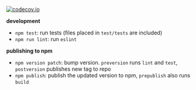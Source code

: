 [![codecov.io](http://codecov.io/github/buildo/web-lib-seed/coverage.svg?branch=master)](http://codecov.io/github/buildo/web-lib-seed?branch=master)

**development**

- `npm test`: run tests (files placed in `test/tests` are included)
- `npm run lint`: run `eslint`

**publishing to npm**

- `npm version patch`: bump version. `preversion` runs `lint` and `test`, `postversion` publishes new tag to repo
- `npm publish`: publish the updated version to npm, `prepublish` also runs `build`
